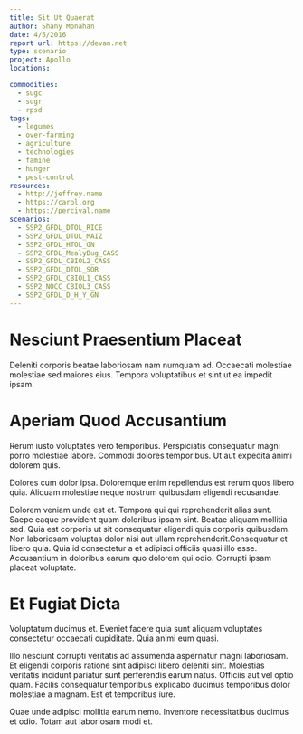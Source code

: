 ```yaml
---
title: Sit Ut Quaerat
author: Shany Monahan
date: 4/5/2016
report url: https://devan.net
type: scenario
project: Apollo
locations:

commodities:
  - sugc
  - sugr
  - rpsd
tags:
  - legumes
  - over-farming
  - agriculture
  - technologies
  - famine
  - hunger
  - pest-control
resources:
  - http://jeffrey.name
  - https://carol.org
  - https://percival.name
scenarios:
  - SSP2_GFDL_DTOL_RICE
  - SSP2_GFDL_DTOL_MAIZ
  - SSP2_GFDL_HTOL_GN
  - SSP2_GFDL_MealyBug_CASS
  - SSP2_GFDL_CBIOL2_CASS
  - SSP2_GFDL_DTOL_SOR
  - SSP2_GFDL_CBIOL1_CASS
  - SSP2_NOCC_CBIOL3_CASS
  - SSP2_GFDL_D_H_Y_GN
---
```

# Nesciunt Praesentium Placeat
Deleniti corporis beatae laboriosam nam numquam ad. Occaecati molestiae molestiae sed maiores eius. Tempora voluptatibus et sint ut ea impedit ipsam.

# Aperiam Quod Accusantium
Rerum iusto voluptates vero temporibus. Perspiciatis consequatur magni porro molestiae labore. Commodi dolores temporibus. Ut aut expedita animi dolorem quis.
 Dolores cum dolor ipsa. Doloremque enim repellendus est rerum quos libero quia. Aliquam molestiae neque nostrum quibusdam eligendi recusandae.
 Dolorem veniam unde est et. Tempora qui qui reprehenderit alias sunt. Saepe eaque provident quam doloribus ipsam sint. Beatae aliquam mollitia sed. Quia est corporis ut sit consequatur eligendi quis corporis quibusdam. Non laboriosam voluptas dolor nisi aut ullam reprehenderit.Consequatur et libero quia. Quia id consectetur a et adipisci officiis quasi illo esse. Accusantium in doloribus earum quo dolorem qui odio. Corrupti ipsam placeat voluptate.

# Et Fugiat Dicta
Voluptatum ducimus et. Eveniet facere quia sunt aliquam voluptates consectetur occaecati cupiditate. Quia animi eum quasi.
 Illo nesciunt corrupti veritatis ad assumenda aspernatur magni laboriosam. Et eligendi corporis ratione sint adipisci libero deleniti sint. Molestias veritatis incidunt pariatur sunt perferendis earum natus. Officiis aut vel optio quam. Facilis consequatur temporibus explicabo ducimus temporibus dolor molestiae a magnam. Est et temporibus iure.
 Quae unde adipisci mollitia earum nemo. Inventore necessitatibus ducimus et odio. Totam aut laboriosam modi et.
